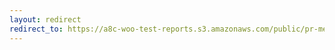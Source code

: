 ```yaml
---
layout: redirect
redirect_to: https://a8c-woo-test-reports.s3.amazonaws.com/public/pr-merge/44616/api/index.html
---
```

